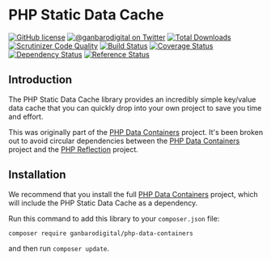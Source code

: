 # PHP Static Data Cache

[![GitHub license](https://img.shields.io/badge/license-New%20BSD-blue.svg)](https://raw.githubusercontent.com/ganbarodigital/php-static-data-cache/develop/LICENSE.md)
[![@ganbarodigital on Twitter](http://img.shields.io/badge/twitter-%40ganbarodigital-blue.svg?style=flat)](https://twitter.com/ganbarodigital)
[![Total Downloads](https://img.shields.io/packagist/dt/ganbarodigital/php-static-data-cache.svg?style=flat)](https://packagist.org/packages/ganbarodigital/php-static-data-cache)
[![Scrutinizer Code Quality](https://scrutinizer-ci.com/g/ganbarodigital/php-static-data-cache/badges/quality-score.png?b=master)](https://scrutinizer-ci.com/g/ganbarodigital/php-static-data-cache/?branch=master)
[![Build Status](https://scrutinizer-ci.com/g/ganbarodigital/php-static-data-cache/badges/build.png?b=master)](https://scrutinizer-ci.com/g/ganbarodigital/php-static-data-cache/build-status/master)
[![Coverage Status](https://coveralls.io/repos/ganbarodigital/php-static-data-cache/badge.svg)](https://coveralls.io/r/ganbarodigital/php-static-data-cache)
[![Dependency Status](https://www.versioneye.com/php/ganbarodigital:php-static-data-cache/dev-master/badge.svg)](https://www.versioneye.com/php/ganbarodigital:php-static-data-cache/dev-master)
[![Reference Status](https://www.versioneye.com/php/ganbarodigital:php-static-data-cache/reference_badge.svg?style=flat)](https://www.versioneye.com/php/ganbarodigital:php-static-data-cache/references)

## Introduction

The PHP Static Data Cache library provides an incredibly simple key/value data cache that you can quickly drop into your own project to save you time and effort.

This was originally part of the [PHP Data Containers](https://github.com/ganbarodigital/php-data-containers) project. It's been broken out to avoid circular dependencies between the [PHP Data Containers](https://github.com/ganbarodigital/php-data-containers) project and the [PHP Reflection](https://github.com/ganbarodigital/php-reflection) project.

## Installation

We recommend that you install the full [PHP Data Containers](https://github.com/ganbarodigital/php-data-containers) project, which will include the PHP Static Data Cache as a dependency.

Run this command to add this library to your `composer.json` file:

    composer require ganbarodigital/php-data-containers

and then run `composer update`.

